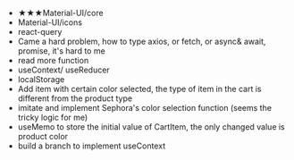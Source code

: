 - ★★★Material-UI/core
- Material-UI/icons
- react-query
- Came a hard problem, how to type axios, or fetch, or async& await, promise, it's hard to me
- read more function
- useContext/ useReducer
- localStorage
- Add item with certain color selected, the type of item in the cart is different from the product type
- imitate and implement Sephora's color selection function (seems the tricky logic for me)
- useMemo to store the initial value of CartItem, the only changed value is product color
- build a branch to implement useContext 